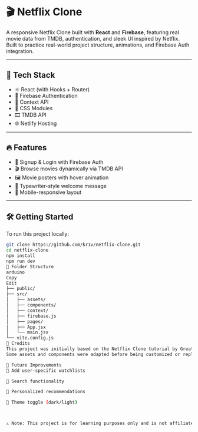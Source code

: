 # 🎬 Netflix Clone

A responsive Netflix Clone built with **React** and **Firebase**, featuring real movie data from TMDB, authentication, and sleek UI inspired by Netflix. Built to practice real-world project structure, animations, and Firebase Auth integration.





---

## 🔧 Tech Stack

- ⚛️ React (with Hooks + Router)
- 🔐 Firebase Authentication
- 🧠 Context API
- 🎨 CSS Modules
- 🎞️ TMDB API
- 🌐 Netlify Hosting

---

## 🔥 Features

- 🔐 Signup & Login with Firebase Auth
- 🎬 Browse movies dynamically via TMDB API
- 🖼️ Movie posters with hover animation
- 🎥 Typewriter-style welcome message
- 📱 Mobile-responsive layout

---

## 🛠️ Getting Started

To run this project locally:

```bash
git clone https://github.com/kr1v/netflix-clone.git
cd netflix-clone
npm install
npm run dev
📁 Folder Structure
arduino
Copy
Edit
├── public/
├── src/
│   ├── assets/              
│   ├── components/          
│   ├── context/             
│   ├── firebase.js          
│   ├── pages/               
│   ├── App.jsx
│   └── main.jsx
└── vite.config.js
🙏 Credits
This project was initially based on the Netflix Clone tutorial by GreatStack.
Some assets and components were adapted before being customized or replaced with API-based content.

📌 Future Improvements
🎯 Add user-specific watchlists

🎯 Search functionality

🎯 Personalized recommendations

🎯 Theme toggle (dark/light)



⚠️ Note: This project is for learning purposes only and is not affiliated with Netflix.
